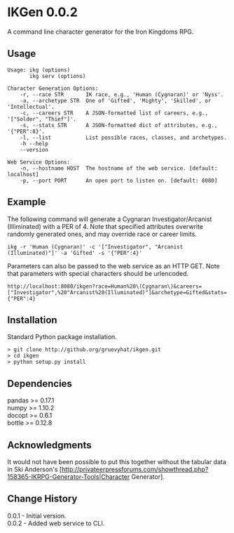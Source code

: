 IKGen 0.0.2
=============

A command line character generator for the Iron Kingdoms RPG. 

Usage
---------------------------

    Usage: ikg (options)
           ikg serv (options)

    Character Generation Options:
        -r, --race STR       IK race, e.g., 'Human (Cygnaran)' or 'Nyss'.
        -a, --archetype STR  One of 'Gifted', 'Mighty', 'Skilled', or 'Intellectual'.
        -c, --careers STR    A JSON-formatted list of careers, e.g., '["Solder", "Thief"]'.
        -s, --stats STR      A JSON-formatted dict of attributes, e.g., '{"PER":8}'.
        -l, --list           List possible races, classes, and archetypes.
        -h --help
        --version

    Web Service Options:
        -n, --hostname HOST  The hostname of the web service. [default: localhost]
        -p, --port PORT      An open port to listen on. [default: 8080]

Example
-------
The following command will generate a Cygnaran Investigator/Arcanist (Illiminated) with a PER of 4. Note that specified attributes overwrite randomly generated ones, and may override race or career limits.

    ikg -r 'Human (Cygnaran)' -c '["Investigator", "Arcanist (Illuminated)"]' -a 'Gifted' -s '{"PER":4}'

Parameters can also be passed to the web service as an HTTP GET. Note that parameters with special characters should be urlencoded.

    http://localhost:8080/ikgen?race=Human%20\(Cygnaran\)&careers=["Investigator",%20"Arcanist%20(Illuminated)"]&archetype=Gifted&stats={"PER":4}

Installation
------------
Standard Python package installation.

    > git clone http://github.org/gruevyhat/ikgen.git
    > cd ikgen
    > python setup.py install

Dependencies
------------
pandas >= 0.17.1  
numpy >= 1.10.2  
docopt >= 0.6.1  
bottle >= 0.12.8  

Acknowledgments
---------------
It would not have been possible to put this together without the tabular data in Ski Anderson's [http://privateerpressforums.com/showthread.php?158365-IKRPG-Generator-Tools|Character Generator].

Change History
--------------
0.0.1 - Initial version.  
0.0.2 - Added web service to CLI.
